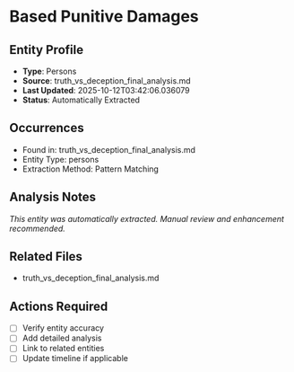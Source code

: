 # Based Punitive Damages

## Entity Profile
- **Type**: Persons
- **Source**: truth_vs_deception_final_analysis.md
- **Last Updated**: 2025-10-12T03:42:06.036079
- **Status**: Automatically Extracted

## Occurrences
- Found in: truth_vs_deception_final_analysis.md
- Entity Type: persons
- Extraction Method: Pattern Matching

## Analysis Notes
*This entity was automatically extracted. Manual review and enhancement recommended.*

## Related Files
- truth_vs_deception_final_analysis.md

## Actions Required
- [ ] Verify entity accuracy
- [ ] Add detailed analysis
- [ ] Link to related entities
- [ ] Update timeline if applicable
